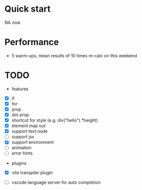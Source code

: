 
# Quick start
NA now

# Performance
* 5 warm-ups, mean results of 10 times
re-calc on this weekend


# TODO
* features
- [x] if
- [x] for
- [x] prop
- [x] dot prop
- [x] shortcut for style (e.g. div("hello").*height)
- [x] element map out
- [x] support text node
- [ ] support jsx
- [x] support environment
- [ ] animation
- [ ] error hints

* plugins
- [x] vite transpiler plugin
- [ ] vscode language server for auto completion



